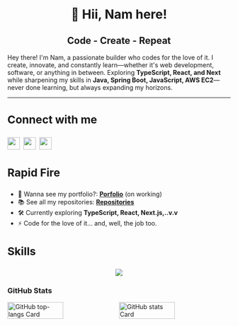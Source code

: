 
# <h1 align="center">👋 Hii, Nam here!</h1>


## <h2 align="center">Code - Create - Repeat</h2>
 <p>Hey there! I'm Nam, a passionate builder who codes for the love of it. I create, innovate, and constantly learn—whether it's web development, software, or anything in between. Exploring <b>TypeScript, React, and Next</b> while sharpening my skills in <b>Java, Spring Boot, JavaScript, AWS EC2</b>—never done learning, but always expanding my horizons.</p>

---

## **<h3 align="left">Connect with me</h3>** 
<p align="left"><a href="mailto:nguyenhientrungnam@gmail.com" target="_blank"><img src="https://img.shields.io/badge/Gmail-D14836?style=for-the-badge&logo=gmail&logoColor=white" height="28" style="margin-right: 4px"></a> <a href="https://www.facebook.com/laguxl" target="_blank"><img src="https://img.shields.io/badge/Facebook-1877F2?style=for-the-badge&logo=facebook&logoColor=white" height="28" style="margin-right: 4px"></a> <a href="https://www.instagram.com/laguxl_" target="_blank"><img src="https://img.shields.io/badge/Instagram-E4405F?style=for-the-badge&logo=instagram&logoColor=white" height="28" style="margin-right: 4px"></a></p>

## **<h3 align="left">Rapid Fire</h3>**

- 💼 Wanna see my portfolio?: **[Porfolio](https://lagux-coding.github.io/portfolio/)** (on working)
- 📚 See all my repositories: **[Repositories](https://github.com/lagux-coding?tab=repositories)**
- 🛠️ Currently exploring **TypeScript, React, Next.js,..v.v**
- ⚡ Code for the love of it… and, well, the job too. 

## **<h3 align="left">Skills</h3>**

<p align="center">
  <a href="https://go-skill-icons.vercel.app/">
    <img
      src="https://go-skill-icons.vercel.app/api/icons?i=java,cs,c,spring,maven,dotnet,html,css,javascript,typescript,npm,react,vite,tailwind,mysql,sqlserver,github,docker,jenkins,aws&perline=10"
    />
  </a>
</p>

 **<h3 align="left">GitHub Stats</h3>**

<p style="display: flex">
  <img width=50% src="https://github-readme-stats.vercel.app/api/top-langs?username=lagux-coding&theme=dark&hide_title=true&layout=compact&langs_count=6&hide_progress=false&card_width=415" alt="GitHub top-langs Card" />
  
  <img width=50% src="https://github-readme-stats.vercel.app/api?username=lagux-coding&theme=dark&hide_title=true&hide_rank=false&rank_icon=github&show_icons=true&include_all_commits=true&count_private=true&line_height=23&ring_color=ad8fff&icon_color=663399" alt="GitHub stats Card" />
</p>

